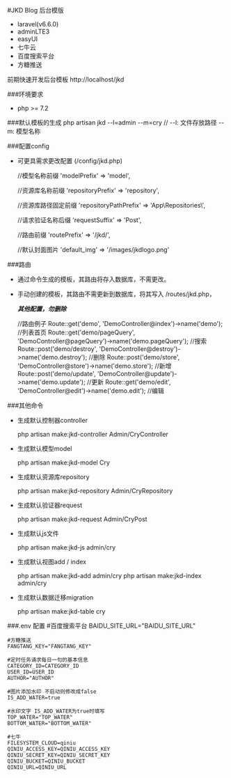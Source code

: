 #JKD Blog 后台模版

- laravel(v6.6.0) 
- adminLTE3 
- easyUI
- 七牛云
- 百度搜索平台
- 方糖推送

前期快速开发后台模板 http://localhost/jkd

###环境要求
- php >= 7.2

###默认模板的生成
    php artisan jkd --l=admin --m=cry
    // --l: 文件存放路径  --m: 模型名称
    
###配置config
- 可更具需求更改配置 (/config/jkd.php)


    //模型名称前缀
    'modelPrefix' => 'model',

    //资源库名称前缀
    'repositoryPrefix' => 'repository',

    //资源库路径固定前缀
    'repositoryPathPrefix' => 'App\\Repositories\\',

    //请求验证名称后缀
    'requestSuffix' => 'Post',

    //路由前缀
    'routePrefix' => '/jkd/',

    //默认封面图片
    'default_img' => '/images/jkdlogo.png'


###路由
- 通过命令生成的模板，其路由将存入数据库，不需更改。
- 手动创建的模板，其路由不需更新到数据库，将其写入 /routes/jkd.php，
    
    
    ***其他配置，勿删除***
    
    //路由例子
    Route::get('demo', 'DemoController@index')->name('demo');                             //列表首页
    Route::get('demo/pageQuery', 'DemoController@pageQuery')->name('demo.pageQuery');     //搜索
    Route::post('demo/destroy', 'DemoController@destroy')->name('demo.destroy');          //删除
    Route::post('demo/store', 'DemoController@store')->name('demo.store');                //新增
    Route::post('demo/update', 'DemoController@update')->name('demo.update');             //更新
    Route::get('demo/edit', 'DemoController@edit')->name('demo.edit');                    //编辑


###其他命令
- 生成默认控制器controller


    php artisan make:jkd-controller Admin/CryController
    
- 生成默认模型model


    php artisan make:jkd-model Cry
    
- 生成默认资源库repository

    
    php artisan make:jkd-repository Admin/CryRepository
    
- 生成默认验证器request


    php artisan make:jkd-request Admin/CryPost
    
- 生成默认js文件


    php artisan make:jkd-js admin/cry
    
- 生成默认视图add / index


    php artisan make:jkd-add admin/cry
    php artisan make:jkd-index admin/cry
                
- 生成默认数据迁移migration

    
    php artisan make:jkd-table cry
    
    
###.env 配置
    #百度搜索平台
    BAIDU_SITE_URL="BAIDU_SITE_URL"
    
    #方糖推送
    FANGTANG_KEY="FANGTANG_KEY"
    
    #定时任务请求每日一句的基本信息
    CATEGORY_ID=CATEGORY_ID
    USER_ID=USER_ID
    AUTHOR="AUTHOR"
    
    #图片添加水印 不启动则修改成false
    IS_ADD_WATER=true
    
    #水印文字 IS_ADD_WATER为true时填写
    TOP_WATER="TOP_WATER"
    BOTTOM_WATER="BOTTOM_WATER"
    
    #七牛
    FILESYSTEM_CLOUD=qiniu
    QINIU_ACCESS_KEY=QINIU_ACCESS_KEY
    QINIU_SECRET_KEY=QINIU_SECRET_KEY
    QINIU_BUCKET=QINIU_BUCKET
    QINIU_URL=QINIU_URL
